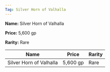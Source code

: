 ```yaml
---
Tag: Silver Horn of Valhalla
---
```


**Name:** Silver Horn of Valhalla

**Price:** 5,600 gp

**Rarity:** Rare

| Name     | Price     | Rarity     |
| -------- | --------- | ---------- |
| Silver Horn of Valhalla | 5,600 gp | Rare |
